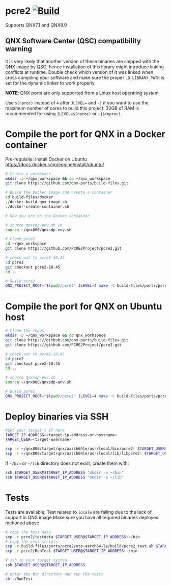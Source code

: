 # pcre2 [![Build](https://github.com/qnx-ports/build-files/actions/workflows/pcre2.yml/badge.svg)](https://github.com/qnx-ports/build-files/actions/workflows/pcre2.yml)

Supports QNX7.1 and QNX8.0

## QNX Software Center (QSC) compatibility warning

It is very likely that another version of these binaries are shipped with the QNX image by QSC, hence installation of this library might introduce linking conflicts at runtime. Double check which version of it was linked when cross compiling your software and make sure the proper `LD_LIBRARY_PATH` is set for the dynamic linker to work properly

**NOTE**: QNX ports are only supported from a Linux host operating system

Use `$(nproc)` instead of `4` after `JLEVEL=` and `-j` if you want to use the maximum number of cores to build this project.
32GB of RAM is recommended for using `JLEVEL=$(nproc)` or `-j$(nproc)`.

# Compile the port for QNX in a Docker container

Pre-requisite: Install Docker on Ubuntu https://docs.docker.com/engine/install/ubuntu/
```bash
# Create a workspace
mkdir -p ~/qnx_workspace && cd ~/qnx_workspace
git clone https://github.com/qnx-ports/build-files.git

# Build the Docker image and create a container
cd build-files/docker
./docker-build-qnx-image.sh
./docker-create-container.sh

# Now you are in the Docker container

# source qnxsdp-env.sh in
source ~/qnx800/qnxsdp-env.sh

# Clone pcre2
cd ~/qnx_workspace
git clone https://github.com/PCRE2Project/pcre2.git

# check out to pcre2-10.45
cd pcre2
git checkout pcre2-10.45
cd ..

# Build pcre2
QNX_PROJECT_ROOT="$(pwd)/pcre2" JLEVEL=4 make -C build-files/ports/pcre2 install
```

# Compile the port for QNX on Ubuntu host
```bash
# Clone the repos
mkdir -p ~/qnx_workspace && cd qnx_workspace
git clone https://github.com/qnx-ports/build-files.git
git clone https://github.com/PCRE2Project/pcre2.git

# check out to pcre2-10.45
cd pcre2
git checkout pcre2-10.45
cd ..

# source qnxsdp-env.sh
source ~/qnx800/qnxsdp-env.sh

# Build pcre2
QNX_PROJECT_ROOT="$(pwd)/pcre2" JLEVEL=4 make -C build-files/ports/pcre2 install
```

# Deploy binaries via SSH
```bash
#Set your target's IP here
TARGET_IP_ADDRESS=<target-ip-address-or-hostname>
TARGET_USER=<target-username>

scp -r ~/qnx800/target/qnx/aarch64le/usr/local/bin/pcre2* $TARGET_USER@$TARGET_IP_ADDRESS:~/bin
scp -r ~/qnx800/target/qnx/aarch64le/usr/local/lib/libpcre2* $TARGET_USER@$TARGET_IP_ADDRESS:~/lib
```

If `~/bin` or `~/lib` directory does not exist, create them with:
```bash
ssh $TARGET_USER@$TARGET_IP_ADDRESS "mkdir -p ~/bin"
ssh $TARGET_USER@$TARGET_IP_ADDRESS "mkdir -p ~/lib"
````

# Tests
Tests are avaliable; Test related to `locale` are failing due to the lack of support in QNX image
Make sure you have all required binaries deployed metioned above
```bash
# copy the test data
scp -r pcre2/testdata $TARGET_USER@$TARGET_IP_ADDRESS:~/bin
# copy the test scripts
scp -r build-files/ports/pcre2/nto-aarch64-le/build/pcre2_test.sh $TARGET_USER@$TARGET_IP_ADDRESS:~/bin
scp -r pcre2/RunTest $TARGET_USER@$TARGET_IP_ADDRESS:~/bin

# ssh to your target system 
ssh $TARGET_USER@$TARGET_IP_ADDRESS

# enter the bin directory and run the tests
sh ./RunTest
````